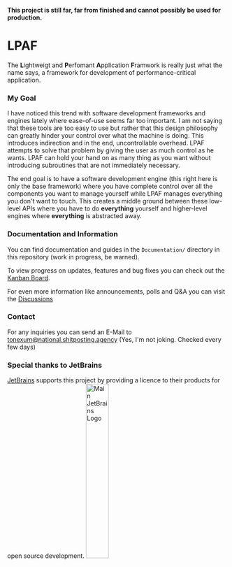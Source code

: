 **This project is still far, far from finished and cannot possibly be used for production.**

# LPAF
The **L**ightweigt and **P**erfomant **A**pplication **F**ramwork is really just what the name says, a framework for development of performance-critical application.

### My Goal
I have noticed this trend with software development frameworks and engines lately where ease-of-use seems far too important. I am not saying that these tools are too easy to use but rather that this design philosophy can greatly hinder your control over what the machine is doing. This introduces indirection and in the end, uncontrollable overhead. LPAF attempts to solve that problem by giving the user as much control as he wants. LPAF can hold your hand on as many thing as you want without introducing subroutines that are not immediately necessary. 

The end goal is to have a software development engine (this right here is only the base framework) where you have complete control over all the components you want to manage yourself while LPAF manages everything you don't want to touch. This creates a middle ground between these low-level APIs where you have to do **everything** yourself and higher-level engines where **everything** is abstracted away.

### Documentation and Information
You can find documentation and guides in the `Documentation/` directory in this repository (work in progress, be warned).

To view progress on updates, features and bug fixes you can check out the [Kanban Board](https://github.com/users/ToneXum/projects/1).

For even more information like announcements, polls and Q&A you can visit the [Discussions](https://github.com/ToneXum/LPAF/discussions)

### Contact
For any inquiries you can send an E-Mail to tonexum@national.shitposting.agency (Yes, I'm not joking. Checked every few days)


### Special thanks to JetBrains
[JetBrains](https://jb.gg/) supports this project by providing a licence to their products for open source development.
<img style="width: 32%; height 32%;" src="https://resources.jetbrains.com/storage/products/company/brand/logos/jb_beam.png" alt="Main JetBrains Logo">
